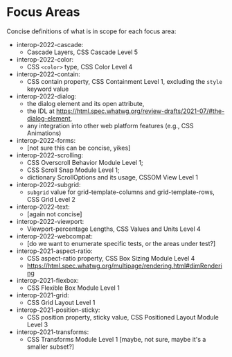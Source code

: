 # Focus Areas

Concise definitions of what is in scope for each focus area:

*  interop-2022-cascade: 
    * Cascade Layers, CSS Cascade Level 5
*  interop-2022-color: 
    * CSS `<color>` type, CSS Color Level 4
*  interop-2022-contain: 
    * CSS contain property, CSS Containment Level 1, excluding the `style` keyword value
*  interop-2022-dialog: 
    * the dialog element and its open attribute,
    * the IDL at https://html.spec.whatwg.org/review-drafts/2021-07/#the-dialog-element,
    *  any integration into other web platform features (e.g., CSS Animations)
*  interop-2022-forms:
    * [not sure this can be concise, yikes]
*  interop-2022-scrolling:
    * CSS Overscroll Behavior Module Level 1;
    * CSS Scroll Snap Module Level 1;
    * dictionary ScrollOptions and its usage, CSSOM View Level 1
*  interop-2022-subgrid:
    * `subgrid` value for grid-template-columns and grid-template-rows, CSS Grid Level 2
*  interop-2022-text:
    * [again not concise]
*  interop-2022-viewport:
    * Viewport-percentage Lengths, CSS Values and Units Level 4
*  interop-2022-webcompat:
    * [do we want to enumerate specific tests, or the areas under test?]
*  interop-2021-aspect-ratio:
    * CSS aspect-ratio property, CSS Box Sizing Module Level 4
    * https://html.spec.whatwg.org/multipage/rendering.html#dimRendering
*  interop-2021-flexbox:
    * CSS Flexible Box Module Level 1
*  interop-2021-grid:
    * CSS Grid Layout Level 1
*  interop-2021-position-sticky:
    * CSS position property, sticky value, CSS Positioned Layout Module Level 3
*  interop-2021-transforms:
    * CSS Transforms Module Level 1 [maybe, not sure, maybe it's a smaller subset?]

